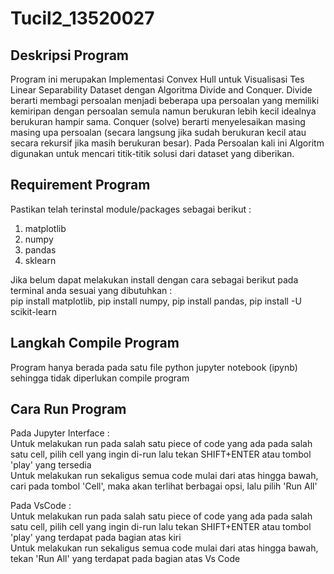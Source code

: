 # Tucil2_13520027

## Deskripsi Program
Program ini merupakan Implementasi Convex Hull untuk Visualisasi Tes Linear Separability Dataset dengan Algoritma Divide and Conquer.
Divide berarti membagi persoalan menjadi beberapa upa persoalan yang memiliki kemiripan dengan persoalan semula namun berukuran lebih kecil idealnya berukuran hampir sama. Conquer (solve) berarti menyelesaikan masing masing upa persoalan (secara langsung jika sudah berukuran kecil atau secara rekursif jika masih berukuran besar).
Pada Persoalan kali ini Algoritm digunakan untuk mencari titik-titik solusi dari dataset yang diberikan.

## Requirement Program
Pastikan telah terinstal module/packages sebagai berikut :  
1. matplotlib  
2. numpy  
3. pandas  
4. sklearn  

Jika belum dapat melakukan install dengan cara sebagai berikut pada terminal anda sesuai yang dibutuhkan :  
pip install matplotlib, pip install numpy, pip install pandas, pip install -U scikit-learn  

## Langkah Compile Program
Program hanya berada pada satu file python jupyter notebook (ipynb) sehingga tidak diperlukan compile program

## Cara Run Program
Pada Jupyter Interface :  
Untuk melakukan run pada salah satu piece of code yang ada pada salah satu cell, pilih cell yang ingin di-run lalu tekan SHIFT+ENTER atau tombol 'play' yang tersedia  
Untuk melakukan run sekaligus semua code mulai dari atas hingga bawah, cari pada tombol 'Cell', maka akan terlihat berbagai opsi, lalu pilih 'Run All'  

Pada VsCode :  
Untuk melakukan run pada salah satu piece of code yang ada pada salah satu cell, pilih cell yang ingin di-run lalu tekan SHIFT+ENTER atau tombol 'play' yang terdapat pada bagian atas kiri  
Untuk melakukan run sekaligus semua code mulai dari atas hingga bawah, tekan 'Run All' yang terdapat pada bagian atas Vs Code

